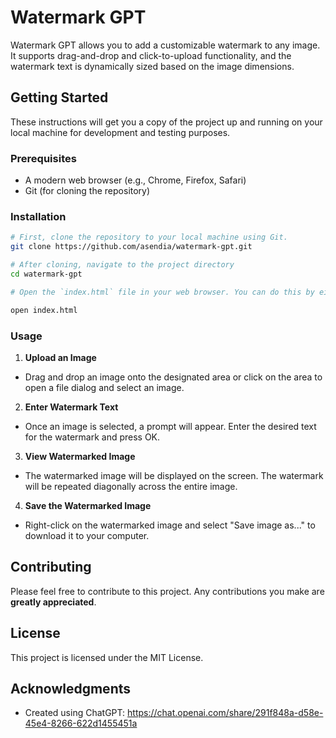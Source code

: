# Watermark GPT

Watermark GPT allows you to add a customizable watermark to any image. It supports drag-and-drop and click-to-upload functionality, and the watermark text is dynamically sized based on the image dimensions.

## Getting Started

These instructions will get you a copy of the project up and running on your local machine for development and testing purposes.

### Prerequisites

- A modern web browser (e.g., Chrome, Firefox, Safari)
- Git (for cloning the repository)

### Installation

```sh
# First, clone the repository to your local machine using Git. 
git clone https://github.com/asendia/watermark-gpt.git

# After cloning, navigate to the project directory
cd watermark-gpt

# Open the `index.html` file in your web browser. You can do this by either double-clicking the file or by dragging and dropping it into your browser.

open index.html
```

### Usage

1. **Upload an Image**

- Drag and drop an image onto the designated area or click on the area to open a file dialog and select an image.

2. **Enter Watermark Text**

- Once an image is selected, a prompt will appear. Enter the desired text for the watermark and press OK.

3. **View Watermarked Image**

- The watermarked image will be displayed on the screen. The watermark will be repeated diagonally across the entire image.

4. **Save the Watermarked Image**

- Right-click on the watermarked image and select "Save image as..." to download it to your computer.

## Contributing

Please feel free to contribute to this project. Any contributions you make are **greatly appreciated**.

## License

This project is licensed under the MIT License.

## Acknowledgments

- Created using ChatGPT: https://chat.openai.com/share/291f848a-d58e-45e4-8266-622d1455451a

